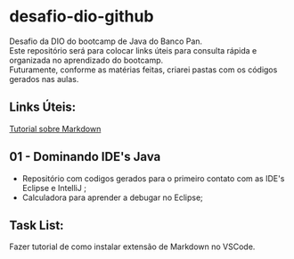 # desafio-dio-github
Desafio da DIO do bootcamp de Java do Banco Pan.  
Este repositório será para colocar links úteis para consulta rápida e organizada no aprendizado do bootcamp.  
Futuramente, conforme as matérias feitas, criarei pastas com os códigos gerados nas aulas.  


## Links Úteis:
[Tutorial sobre Markdown](https://markdown.net.br/sintaxe-basica/)  





## 01 - Dominando IDE's Java
- Repositório com codigos gerados para o primeiro contato com as IDE's Eclipse e IntelliJ ;
- Calculadora para aprender a debugar no Eclipse;   



## Task List:
Fazer tutorial de como instalar extensão de Markdown no VSCode.